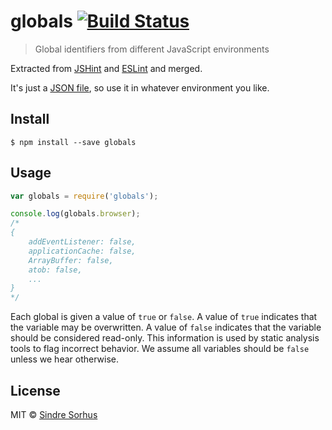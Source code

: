 # globals [![Build Status](https://travis-ci.org/sindresorhus/globals.svg?branch=master)](https://travis-ci.org/sindresorhus/globals)

> Global identifiers from different JavaScript environments

Extracted from [JSHint](https://github.com/jshint/jshint/blob/master/src/vars.js) and [ESLint](https://github.com/nzakas/eslint/blob/master/conf/environments.json) and merged.

It's just a [JSON file](globals.json), so use it in whatever environment you like.


## Install

```
$ npm install --save globals
```


## Usage

```js
var globals = require('globals');

console.log(globals.browser);
/*
{
	addEventListener: false,
	applicationCache: false,
	ArrayBuffer: false,
	atob: false,
	...
}
*/
```

Each global is given a value of `true` or `false`. A value of `true` indicates that the variable may be overwritten. A value of `false` indicates that the variable should be considered read-only. This information is used by static analysis tools to flag incorrect behavior. We assume all variables should be `false` unless we hear otherwise.


## License

MIT © [Sindre Sorhus](http://sindresorhus.com)

